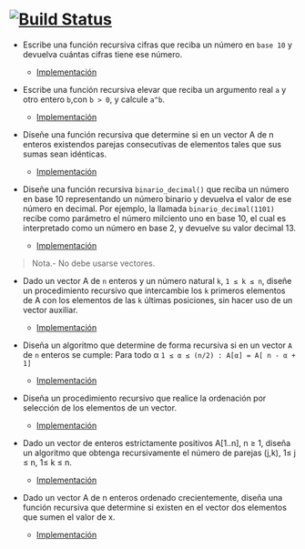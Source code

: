 
# [![Build Status](https://dev.azure.com/krosf/krosf/_apis/build/status/krosf-university.Recursividad?branchName=master)](https://dev.azure.com/krosf/krosf/_build/latest?definitionId=13&branchName=master)

* Escribe una función recursiva cifras que reciba un número en `base 10` y devuelva cuántas cifras tiene ese número.
    * [Implementación](./src/binariodecimal.c)

* Escribe una función recursiva elevar que reciba un argumento real `a` y otro entero `b`,con `b > 0`, y calcule `a^b`.
    * [Implementación](./src/potencia.c)

* Diseñe una función recursiva que determine si en un vector A de n enteros existendos parejas consecutivas de elementos tales que sus sumas sean idénticas.
    * [Implementación](./src/parejasvector.c)

* Diseñe una función recursiva `binario_decimal()` que reciba un número en base 10 representando un número binario y devuelva el valor de ese número en decimal. Por ejemplo, la llamada `binario_decimal(1101)` recibe como parámetro el número milciento uno en base 10, el cual es interpretado como un número en base 2, y devuelve su valor decimal 13.
    * [Implementación](./src/binariodecimal.c)
> Nota.- No debe usarse vectores.

* Dado un vector A de `n` enteros y un número natural `k`, `1 ≤ k ≤ n`, diseñe un procedimiento recursivo que intercambie los `k` primeros elementos de A con los elementos de las `k` últimas posiciones, sin hacer uso de un vector auxiliar.
    * [Implementación](./src/intercambiar.c)


* Diseña un algoritmo que determine de forma recursiva si en un vector `A` de `n` enteros se cumple: Para todo α `1 ≤ α ≤ (n/2) : A[α] = A[ n - α + 1]`
    * [Implementación](./src/vectorsimetrico.c)

* Diseña un procedimiento recursivo que realice la ordenación por selección de los elementos de un vector.
    * [Implementación](./src/ordenacionseleccion.c)

* Dado un vector de enteros estrictamente positivos A[1..n], n ≥ 1, diseña un 
algoritmo que obtenga recursivamente el número de parejas (j,k), 1≤ j ≤ n, 1≤ k ≤ n.
	 * [Implementación](./src/parejasjk.c)

* Dado un vector A de n enteros ordenado crecientemente, 
diseña una función recursiva que determine si existen en el vector dos elementos que sumen el valor de x.
	* [Implementación](./src/sumax.c)
